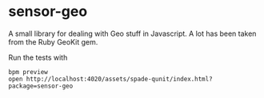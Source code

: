 # sensor-geo

A small library for dealing with Geo stuff in Javascript. A lot has been taken from the Ruby GeoKit gem.

Run the tests with

    bpm preview
    open http://localhost:4020/assets/spade-qunit/index.html?package=sensor-geo
